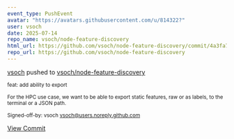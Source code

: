 ```yaml
---
event_type: PushEvent
avatar: "https://avatars.githubusercontent.com/u/814322?"
user: vsoch
date: 2025-07-14
repo_name: vsoch/node-feature-discovery
html_url: https://github.com/vsoch/node-feature-discovery/commit/4a3fa78704424709ec1daac5f7a5b5f1addeb517
repo_url: https://github.com/vsoch/node-feature-discovery
---
```


<a href='https://github.com/vsoch' target='_blank'>vsoch</a> pushed to <a href='https://github.com/vsoch/node-feature-discovery' target='_blank'>vsoch/node-feature-discovery</a>

<small>feat: add ability to export

For the HPC use case, we want to be able to export
static features, raw or as labels, to the terminal
or a JSON path.

Signed-off-by: vsoch <vsoch@users.noreply.github.com></small>

<a href='https://github.com/vsoch/node-feature-discovery/commit/4a3fa78704424709ec1daac5f7a5b5f1addeb517' target='_blank'>View Commit</a>